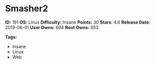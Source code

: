 # Smasher2

**ID:** 191
**OS:** Linux
**Difficulty:** Insane
**Points:** 30
**Stars:** 4.6
**Release Date:** 2019-06-01
**User Owns:** 694
**Root Owns:** 653

**Tags:**
- Insane
- Linux
- Web

